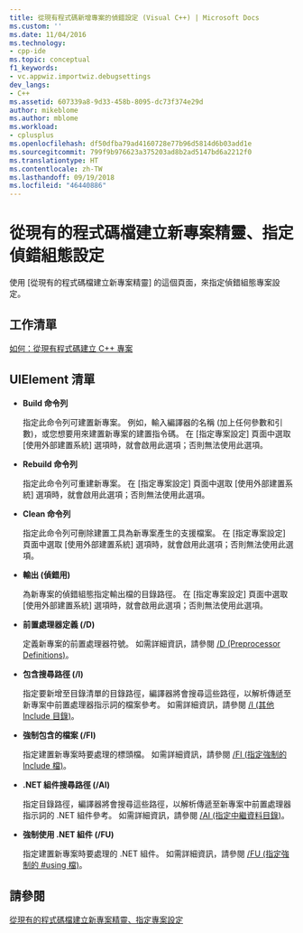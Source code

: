 ```yaml
---
title: 從現有程式碼新增專案的偵錯設定 (Visual C++) | Microsoft Docs
ms.custom: ''
ms.date: 11/04/2016
ms.technology:
- cpp-ide
ms.topic: conceptual
f1_keywords:
- vc.appwiz.importwiz.debugsettings
dev_langs:
- C++
ms.assetid: 607339a8-9d33-458b-8095-dc73f374e29d
author: mikeblome
ms.author: mblome
ms.workload:
- cplusplus
ms.openlocfilehash: df50dfba79ad4160728e77b96d5814d6b03add1e
ms.sourcegitcommit: 799f9b976623a375203ad8b2ad5147bd6a2212f0
ms.translationtype: HT
ms.contentlocale: zh-TW
ms.lasthandoff: 09/19/2018
ms.locfileid: "46440886"
---
```

# <a name="specify-debug-configuration-settings-create-new-project-from-existing-code-files-wizard"></a>從現有的程式碼檔建立新專案精靈、指定偵錯組態設定

使用 [從現有的程式碼檔建立新專案精靈] 的這個頁面，來指定偵錯組態專案設定。

## <a name="task-list"></a>工作清單

[如何：從現有程式碼建立 C++ 專案](../ide/how-to-create-a-cpp-project-from-existing-code.md)

## <a name="uielement-list"></a>UIElement 清單

- **Build 命令列**

   指定此命令列可建置新專案。 例如，輸入編譯器的名稱 (加上任何參數和引數)，或您想要用來建置新專案的建置指令碼。 在 [指定專案設定] 頁面中選取 [使用外部建置系統] 選項時，就會啟用此選項；否則無法使用此選項。

- **Rebuild 命令列**

   指定此命令列可重建新專案。 在 [指定專案設定] 頁面中選取 [使用外部建置系統] 選項時，就會啟用此選項；否則無法使用此選項。

- **Clean 命令列**

   指定此命令列可刪除建置工具為新專案產生的支援檔案。 在 [指定專案設定] 頁面中選取 [使用外部建置系統] 選項時，就會啟用此選項；否則無法使用此選項。

- **輸出 (偵錯用)**

   為新專案的偵錯組態指定輸出檔的目錄路徑。 在 [指定專案設定] 頁面中選取 [使用外部建置系統] 選項時，就會啟用此選項；否則無法使用此選項。

- **前置處理器定義 (/D)**

   定義新專案的前置處理器符號。 如需詳細資訊，請參閱 [/D (Preprocessor Definitions)](../build/reference/d-preprocessor-definitions.md)。

- **包含搜尋路徑 (/I)**

   指定要新增至目錄清單的目錄路徑，編譯器將會搜尋這些路徑，以解析傳遞至新專案中前置處理器指示詞的檔案參考。 如需詳細資訊，請參閱 [/I (其他 Include 目錄)](../build/reference/i-additional-include-directories.md)。

- **強制包含的檔案 (/FI)**

   指定建置新專案時要處理的標頭檔。 如需詳細資訊，請參閱 [/FI (指定強制的 Include 檔)](../build/reference/fi-name-forced-include-file.md)。

- **.NET 組件搜尋路徑 (/AI)**

   指定目錄路徑，編譯器將會搜尋這些路徑，以解析傳遞至新專案中前置處理器指示詞的 .NET 組件參考。 如需詳細資訊，請參閱 [/AI (指定中繼資料目錄)](../build/reference/ai-specify-metadata-directories.md)。

- **強制使用 .NET 組件 (/FU)**

   指定建置新專案時要處理的 .NET 組件。 如需詳細資訊，請參閱 [/FU (指定強制的 #using 檔)](../build/reference/fu-name-forced-hash-using-file.md)。

## <a name="see-also"></a>請參閱

[從現有的程式碼檔建立新專案精靈、指定專案設定](../ide/specify-project-settings-create-new-project-from-existing-code-files-wizard.md)
